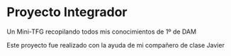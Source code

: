 # Proyecto Integrador
Un Mini-TFG recopilando todos mis conocimientos de 1º de DAM

Este proyecto fue realizado con la ayuda de mi compañero de clase Javier
